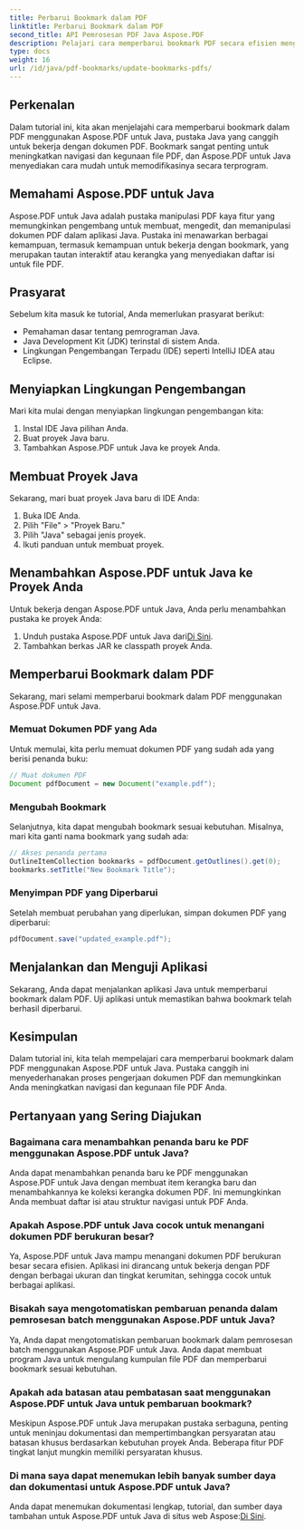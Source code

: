 ```yaml
---
title: Perbarui Bookmark dalam PDF
linktitle: Perbarui Bookmark dalam PDF
second_title: API Pemrosesan PDF Java Aspose.PDF
description: Pelajari cara memperbarui bookmark PDF secara efisien menggunakan Aspose.PDF untuk Java. Panduan langkah demi langkah kami menyederhanakan prosesnya.
type: docs
weight: 16
url: /id/java/pdf-bookmarks/update-bookmarks-pdfs/
---
```


## Perkenalan

Dalam tutorial ini, kita akan menjelajahi cara memperbarui bookmark dalam PDF menggunakan Aspose.PDF untuk Java, pustaka Java yang canggih untuk bekerja dengan dokumen PDF. Bookmark sangat penting untuk meningkatkan navigasi dan kegunaan file PDF, dan Aspose.PDF untuk Java menyediakan cara mudah untuk memodifikasinya secara terprogram.

## Memahami Aspose.PDF untuk Java

Aspose.PDF untuk Java adalah pustaka manipulasi PDF kaya fitur yang memungkinkan pengembang untuk membuat, mengedit, dan memanipulasi dokumen PDF dalam aplikasi Java. Pustaka ini menawarkan berbagai kemampuan, termasuk kemampuan untuk bekerja dengan bookmark, yang merupakan tautan interaktif atau kerangka yang menyediakan daftar isi untuk file PDF.

## Prasyarat

Sebelum kita masuk ke tutorial, Anda memerlukan prasyarat berikut:

- Pemahaman dasar tentang pemrograman Java.
- Java Development Kit (JDK) terinstal di sistem Anda.
- Lingkungan Pengembangan Terpadu (IDE) seperti IntelliJ IDEA atau Eclipse.

## Menyiapkan Lingkungan Pengembangan

Mari kita mulai dengan menyiapkan lingkungan pengembangan kita:

1. Instal IDE Java pilihan Anda.
2. Buat proyek Java baru.
3. Tambahkan Aspose.PDF untuk Java ke proyek Anda.

## Membuat Proyek Java

Sekarang, mari buat proyek Java baru di IDE Anda:

1. Buka IDE Anda.
2. Pilih "File" > "Proyek Baru."
3. Pilih "Java" sebagai jenis proyek.
4. Ikuti panduan untuk membuat proyek.

## Menambahkan Aspose.PDF untuk Java ke Proyek Anda

Untuk bekerja dengan Aspose.PDF untuk Java, Anda perlu menambahkan pustaka ke proyek Anda:

1.  Unduh pustaka Aspose.PDF untuk Java dari[Di Sini](https://releases.aspose.com/pdf/java/).
2. Tambahkan berkas JAR ke classpath proyek Anda.

## Memperbarui Bookmark dalam PDF

Sekarang, mari selami memperbarui bookmark dalam PDF menggunakan Aspose.PDF untuk Java.

### Memuat Dokumen PDF yang Ada

Untuk memulai, kita perlu memuat dokumen PDF yang sudah ada yang berisi penanda buku:

```java
// Muat dokumen PDF
Document pdfDocument = new Document("example.pdf");
```

### Mengubah Bookmark

Selanjutnya, kita dapat mengubah bookmark sesuai kebutuhan. Misalnya, mari kita ganti nama bookmark yang sudah ada:

```java
// Akses penanda pertama
OutlineItemCollection bookmarks = pdfDocument.getOutlines().get(0);
bookmarks.setTitle("New Bookmark Title");
```

### Menyimpan PDF yang Diperbarui

Setelah membuat perubahan yang diperlukan, simpan dokumen PDF yang diperbarui:

```java
pdfDocument.save("updated_example.pdf");
```

## Menjalankan dan Menguji Aplikasi

Sekarang, Anda dapat menjalankan aplikasi Java untuk memperbarui bookmark dalam PDF. Uji aplikasi untuk memastikan bahwa bookmark telah berhasil diperbarui.

## Kesimpulan

Dalam tutorial ini, kita telah mempelajari cara memperbarui bookmark dalam PDF menggunakan Aspose.PDF untuk Java. Pustaka canggih ini menyederhanakan proses pengerjaan dokumen PDF dan memungkinkan Anda meningkatkan navigasi dan kegunaan file PDF Anda.

## Pertanyaan yang Sering Diajukan

### Bagaimana cara menambahkan penanda baru ke PDF menggunakan Aspose.PDF untuk Java?

Anda dapat menambahkan penanda baru ke PDF menggunakan Aspose.PDF untuk Java dengan membuat item kerangka baru dan menambahkannya ke koleksi kerangka dokumen PDF. Ini memungkinkan Anda membuat daftar isi atau struktur navigasi untuk PDF Anda.

### Apakah Aspose.PDF untuk Java cocok untuk menangani dokumen PDF berukuran besar?

Ya, Aspose.PDF untuk Java mampu menangani dokumen PDF berukuran besar secara efisien. Aplikasi ini dirancang untuk bekerja dengan PDF dengan berbagai ukuran dan tingkat kerumitan, sehingga cocok untuk berbagai aplikasi.

### Bisakah saya mengotomatiskan pembaruan penanda dalam pemrosesan batch menggunakan Aspose.PDF untuk Java?

Ya, Anda dapat mengotomatiskan pembaruan bookmark dalam pemrosesan batch menggunakan Aspose.PDF untuk Java. Anda dapat membuat program Java untuk mengulang kumpulan file PDF dan memperbarui bookmark sesuai kebutuhan.

### Apakah ada batasan atau pembatasan saat menggunakan Aspose.PDF untuk Java untuk pembaruan bookmark?

Meskipun Aspose.PDF untuk Java merupakan pustaka serbaguna, penting untuk meninjau dokumentasi dan mempertimbangkan persyaratan atau batasan khusus berdasarkan kebutuhan proyek Anda. Beberapa fitur PDF tingkat lanjut mungkin memiliki persyaratan khusus.

### Di mana saya dapat menemukan lebih banyak sumber daya dan dokumentasi untuk Aspose.PDF untuk Java?

 Anda dapat menemukan dokumentasi lengkap, tutorial, dan sumber daya tambahan untuk Aspose.PDF untuk Java di situs web Aspose:[Di Sini](https://reference.aspose.com/pdf/java/).